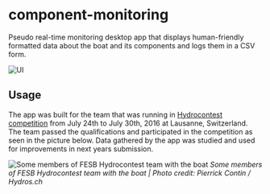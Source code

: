 # component-monitoring

Pseudo real-time monitoring desktop app that displays human-friendly formatted data about the boat and its components and logs them in a CSV form.    
    
![UI](http://i.imgur.com/eLyxvOH.png "UI")

## Usage   
The app was built for the team that was running in [Hydrocontest competition](http://www.hydrocontest.org/en/) from July 24th to July 30th, 2016 at Lausanne, Switzerland. The team passed the qualifications and participated in the competition as seen in the picture below. Data gathered by the app was studied and used for improvements in next years submission. 
    
![Some members of FESB Hydrocontest team with the boat](http://i.imgur.com/T0KLtTc.jpg "Some members of FESB Hydrocontest team with the boat") 
*Some members of FESB Hydrocontest team with the boat | Photo credit: Pierrick Contin / Hydros.ch*
